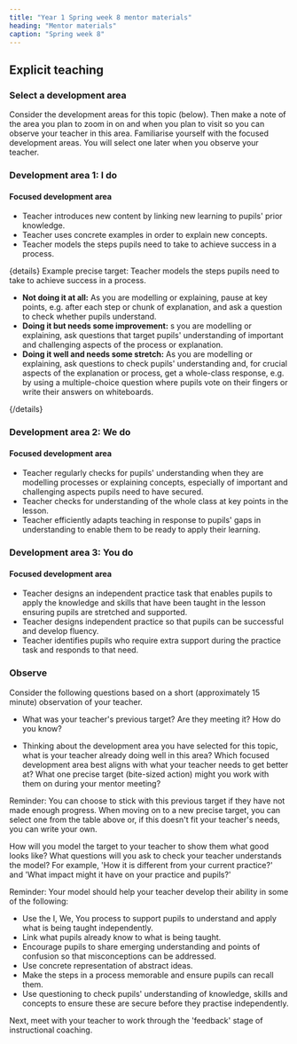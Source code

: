 ```yaml
---
title: "Year 1 Spring week 8 mentor materials"
heading: "Mentor materials"
caption: "Spring week 8"
---
```


## Explicit teaching

### Select a development area

Consider the development areas for this topic (below). Then make a note of the area you plan to zoom in on and when you plan to visit so you can observe your teacher in this area. Familiarise yourself with the focused development areas. You will select one later when you observe your teacher.

### Development area 1: I do

#### Focused development area

- Teacher introduces new content by linking new learning to pupils' prior knowledge.
- Teacher uses concrete examples in order to explain new concepts.
- Teacher models the steps pupils need to take to achieve success in a process.

{details}
Example precise target: Teacher models the steps pupils need to take to achieve success in a process.

- **Not doing it at all:** As you are modelling or explaining, pause at key points, e.g. after each step or chunk of explanation, and ask a question to check whether pupils understand.
- **Doing it but needs some improvement:** s you are modelling or explaining, ask questions that target pupils' understanding of important and challenging aspects of the process or explanation.
- **Doing it well and needs some stretch:** As you are modelling or explaining, ask questions to check pupils' understanding and, for crucial aspects of the explanation or process, get a whole-class response, e.g. by using a multiple-choice question where pupils vote on their fingers or write their answers on whiteboards.

{/details}

### Development area 2: We do

#### Focused development area

- Teacher regularly checks for pupils' understanding when they are modelling processes or explaining concepts, especially of important and challenging aspects pupils need to have secured.
- Teacher checks for understanding of the whole class at key points in the lesson.
- Teacher efficiently adapts teaching in response to pupils' gaps in understanding to enable them to be ready to apply their learning.

### Development area 3: You do

#### Focused development area

- Teacher designs an independent practice task that enables pupils to apply the knowledge and skills that have been taught in the lesson ensuring pupils are stretched and supported.
- Teacher designs independent practice so that pupils can be successful and develop fluency.
- Teacher identifies pupils who require extra support during the practice task and responds to that need.

### Observe

Consider the following questions based on a short (approximately 15 minute) observation of your teacher.

- What was your teacher's previous target? Are they meeting it? How do you know?

- Thinking about the development area you have selected for this topic, what is your teacher already doing well in this area? Which focused development area best aligns with what your teacher needs to get better at? What one precise target (bite-sized action) might you work with them on during your mentor meeting?

Reminder: You can choose to stick with this previous target if they have not made enough progress. When moving on to a new precise target, you can select one from the table above or, if this doesn't fit your teacher's needs, you can write your own.

How will you model the target to your teacher to show them what good looks like? What questions will you ask to check your teacher understands the model? For example, 'How it is different from your current practice?' and 'What impact might it have on your practice and pupils?'

Reminder: Your model should help your teacher develop their ability in some of the following:

- Use the I, We, You process to support pupils to understand and apply what is being taught independently.
- Link what pupils already know to what is being taught.
- Encourage pupils to share emerging understanding and points of confusion so that misconceptions can be addressed.
- Use concrete representation of abstract ideas.
- Make the steps in a process memorable and ensure pupils can recall them.
- Use questioning to check pupils' understanding of knowledge, skills and concepts to ensure these are secure before they practise independently.

Next, meet with your teacher to work through the 'feedback' stage of instructional coaching.
